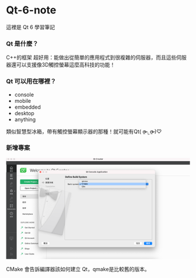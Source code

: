# Qt-6-note
這裡是 Qt 6 學習筆記
<h3>Qt 是什麼？</h3>
C++的框架
超好用：能做出從簡單的應用程式到很複雜的伺服器，而且這些伺服器還可以支援像3D觸控螢幕這麼高科技的功能！
<h3>Qt 可以用在哪裡？</h3>
<ul>
  <li> console </li>
  <li> mobile </li>
  <li> embedded </li>
  <li> desktop </li>
  <li> anything</li>
</ul>
類似智慧型冰箱，帶有觸控螢幕顯示器的那種！就可能有Qt( σ̴̶̷̤ .̫ σ̴̶̷̤ )♡

<h3>新增專案</h3>

![image](https://github.com/yuchi0307/Qt-6-note/blob/main/01.png)

CMake 會告訴編譯器該如何建立 Qt，qmake是比較舊的版本。
